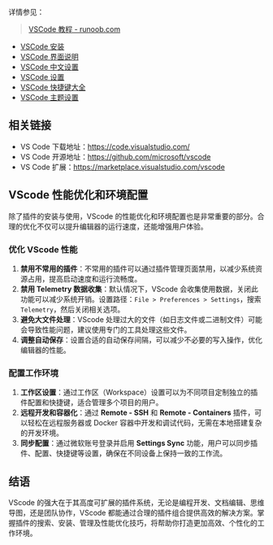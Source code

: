 
详情参见：

> [VSCode 教程 - runoob.com](https://www.runoob.com/vscode/vscode-tutorial.html)
  - [VSCode 安装](https://www.runoob.com/vscode/vscode-windows-install.html)
  - [VSCode 界面说明](https://www.runoob.com/vscode/vscode-start-intro.html)
  - [VSCode 中文设置](https://www.runoob.com/vscode/vscode-extensions-chinese.html)
  - [VSCode 设置](https://www.runoob.com/vscode/vscode-settings.html)
  - [VSCode 快捷键大全](https://www.runoob.com/vscode/vscode-shortcut-keys.html)
  - [VSCode 主题设置](https://www.runoob.com/vscode/vscode-themes.html)

## 相关链接

- VS Code 下载地址：<https://code.visualstudio.com/>
- VS Code 开源地址：<https://github.com/microsoft/vscode>
- VS Code 扩展：<https://marketplace.visualstudio.com/vscode>

## VScode 性能优化和环境配置

除了插件的安装与使用，VScode 的性能优化和环境配置也是非常重要的部分。合理的优化不仅可以提升编辑器的运行速度，还能增强用户体验。

### 优化 VScode 性能

1. **禁用不常用的插件**：不常用的插件可以通过插件管理页面禁用，以减少系统资源占用，提高启动速度和运行流畅度。
2. **禁用 Telemetry 数据收集**：默认情况下，VScode 会收集使用数据，关闭此功能可以减少系统开销。设置路径：`File > Preferences > Settings`，搜索 `Telemetry`，然后关闭相关选项。
3. **避免大文件处理**：VScode 处理过大的文件（如日志文件或二进制文件）可能会导致性能问题，建议使用专门的工具处理这些文件。
4. **调整自动保存**：设置合适的自动保存间隔，可以减少不必要的写入操作，优化编辑器的性能。

### 配置工作环境

1. **工作区设置**：通过工作区（Workspace）设置可以为不同项目定制独立的插件配置和快捷键，适合管理多个项目的用户。
2. **远程开发和容器化**：通过 **Remote - SSH** 和 **Remote - Containers** 插件，可以轻松在远程服务器或 Docker 容器中开发和调试代码，无需在本地搭建复杂的开发环境。
3. **同步配置**：通过微软账号登录并启用 **Settings Sync** 功能，用户可以同步插件、配置、快捷键等设置，确保在不同设备上保持一致的工作流。

## 结语

VScode 的强大在于其高度可扩展的插件系统，无论是编程开发、文档编辑、思维导图，还是团队协作，VScode 都能通过合理的插件组合提供高效的解决方案。掌握插件的搜索、安装、管理及性能优化技巧，将帮助你打造更加高效、个性化的工作环境。
